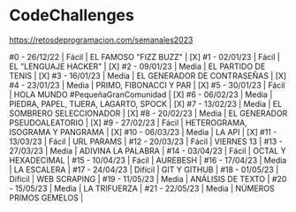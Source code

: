 # CodeChallenges
https://retosdeprogramacion.com/semanales2023

#0 - 26/12/22 | Fácil | EL FAMOSO "FIZZ BUZZ" | [X]
#1 - 02/01/23 | Fácil | EL "LENGUAJE HACKER" | [X]
#2 - 09/01/23 | Media | EL PARTIDO DE TENIS | [X]
#3 - 16/01/23 | Media | EL GENERADOR DE CONTRASEÑAS | [X]
#4 - 23/01/23 | Media | PRIMO, FIBONACCI Y PAR | [X]
#5 - 30/01/23 | Fácil | HOLA MUNDO #PequeñaGranComunidad | [X]
#6 - 06/02/23 | Media | PIEDRA, PAPEL, TIJERA, LAGARTO, SPOCK | [X]
#7 - 13/02/23 | Media | EL SOMBRERO SELECCIONADOR | [X]
#8 - 20/02/23 | Media | EL GENERADOR PSEUDOALEATORIO | [X]
#9 - 27/02/23 | Fácil | HETEROGRAMA, ISOGRAMA Y PANGRAMA | [X]
#10 - 06/03/23 | Media | LA API | [X]
#11 - 13/03/23 | Fácil | URL PARAMS |
#12 - 20/03/23 | Fácil | VIERNES 13 |
#13 - 27/03/23 | Media | ADIVINA LA PALABRA |
#14 - 03/04/23 | Fácil | OCTAL Y HEXADECIMAL |
#15 - 10/04/23 | Fácil | AUREBESH |
#16 - 17/04/23 | Media | LA ESCALERA |
#17 - 24/04/23 | Difícil | GIT Y GITHUB |
#18 - 01/05/23 | Difícil | WEB SCRAPING |
#19 - 11/05/23 | Media | ANÁLISIS DE TEXTO |
#20 - 15/05/23 | Media | LA TRIFUERZA |
#21 - 22/05/23 | Media | NÚMEROS PRIMOS GEMELOS |